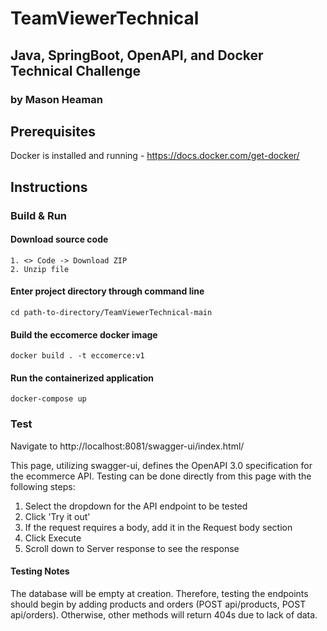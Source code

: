 # TeamViewerTechnical 
## Java, SpringBoot, OpenAPI, and Docker Technical Challenge
### by Mason Heaman

## Prerequisites
Docker is installed and running - https://docs.docker.com/get-docker/

## Instructions

### Build & Run

#### Download source code   
    1. <> Code -> Download ZIP  
    2. Unzip file
#### Enter project directory through command line  
    cd path-to-directory/TeamViewerTechnical-main

#### Build the eccomerce docker image
    docker build . -t eccomerce:v1

#### Run the containerized application  
    docker-compose up

### Test
Navigate to http://localhost:8081/swagger-ui/index.html/

This page, utilizing swagger-ui, defines the OpenAPI 3.0 specification for the ecommerce API. Testing can be done directly from this page with the following steps:
1. Select the dropdown for the API endpoint to be tested
2. Click 'Try it out'
3. If the request requires a body, add it in the Request body section
4. Click Execute
5. Scroll down to Server response to see the response

#### Testing Notes
The database will be empty at creation. Therefore, testing the endpoints should begin by adding products and orders (POST api/products, POST api/orders). Otherwise, other methods will return 404s due to lack of data. 


